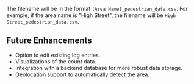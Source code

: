 
The filename will be in the format `[Area Name]_pedestrian_data.csv`.  For example, if the area name is "High Street", the filename will be `High Street_pedestrian_data.csv`.

## Future Enhancements

*   Option to edit existing log entries.
*   Visualizations of the count data.
*   Integration with a backend database for more robust data storage.
*   Geolocation support to automatically detect the area.
